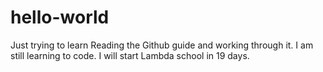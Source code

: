# hello-world
Just trying to learn
Reading the Github guide and working through it. I am still learning to code. I will start Lambda school in 19 days.
